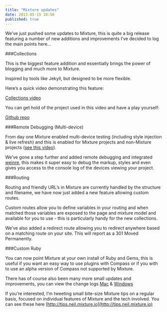 ```yaml
---
title: "Mixture updates"
date: 2013-05-15 10:56
published: true
---
```


We&#8217;ve just pushed some updates to Mixture, this is quite a big release featuring a number of new additions and improvements I&#8217;ve decided to log the main points here&#8230;

###Collections

This is the biggest feature addition and essentially brings the power of blogging and much more to Mixture.

Inspired by tools like Jekyll, but designed to be more flexible.

Here&#8217;s a quick video demonstrating this feature:

[Collections video](http://www.youtube.com/watch?v=zexkJ8wTOXg&amp;hd=1)

You can get hold of the project used in this video and have a play yourself:

[Github repo](https://github.com/teammixture/mixture-collections)

###Remote Debugging (Multi-device)

From day one Mixture enabled multi-device testing (including style injection &amp; live refresh) and this is enabled for Mixture projects and non-Mixture projects ([see this video](http://www.youtube.com/watch?v=ER-la4wunyo&amp;list=LLzjZ5b8kZQGmAjX2dzlzY_Q&amp;feature=mh_lolz)).

We&#8217;ve gone a step further and added remote debugging and integrated [weinre](http://people.apache.org/~pmuellr/weinre/docs/latest/), this makes it super easy to debug the markup, styles and even gives you access to the console log of the devices viewing your project.

###Routing

Routing and friendly URL&#8217;s in Mixture are currently handled by the structure and filename, we have now just added a new feature allowing custom routes.

Custom routes allow you to define variables in your routing and when matched those variables are exposed to the page and mixture model and available for you to use - this is particularly handy for the new collections.

We&#8217;ve also added a redirect route allowing you to redirect anywhere based on a matching route on your site. This will report as a 301 Moved Permanently.

###Custom Ruby

You can now point Mixture at your own install of Ruby and Gems, this is useful if you want an easy way to use plugins with Compass or if you with to use an alpha version of Compass not supported by Mixture.

There has of course also been many more small updates and improvements, you can view the change logs [Mac](http://docs.mixture.io/mac/changelog) &amp; [Windows](http://docs.mixture.io/windows/changelog)

If you&#8217;re interested, I&#8217;m tweeting small bite-size Mixture tips on a regular basis, focused on individual features of Mixture and the tech involved. You can see these here [http://tips.neil.mixture.io](http://tips.neil.mixture.io)